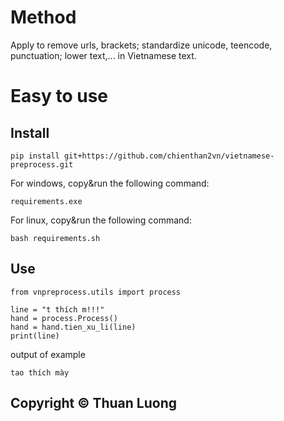 # Method
Apply to remove urls, brackets; standardize unicode, teencode, punctuation; lower text,... in Vietnamese text.
# Easy to use
## Install
```
pip install git+https://github.com/chienthan2vn/vietnamese-preprocess.git
```
For windows, copy&run the following command:
```
requirements.exe
```
For linux, copy&run the following command:
```
bash requirements.sh
```
## Use
```
from vnpreprocess.utils import process

line = "t thích m!!!"
hand = process.Process()
hand = hand.tien_xu_li(line)
print(line)
```
output of example
```
tao thích mày
```

## Copyright ©️ Thuan Luong
